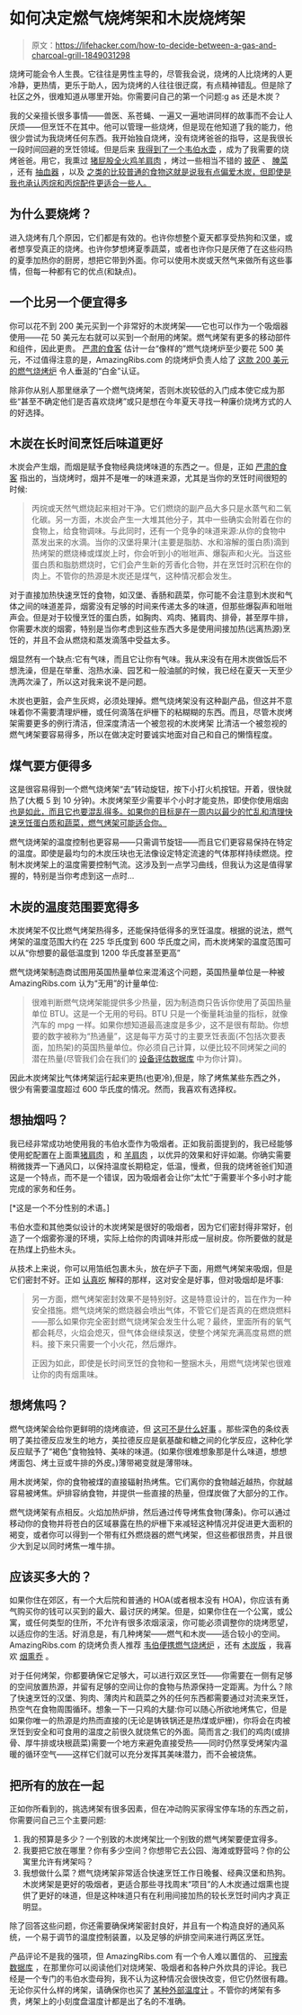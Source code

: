 # 如何决定燃气烧烤架和木炭烧烤架

> 原文：<https://lifehacker.com/how-to-decide-between-a-gas-and-charcoal-grill-1849031298>

烧烤可能会令人生畏。它往往是男性主导的，尽管我会说，烧烤的人比烧烤的人更冷静，更热情，更乐于助人，因为烧烤的人往往很迂腐，有点精神错乱。但是除了社区之外，很难知道从哪里开始。你需要问自己的第一个问题:g as 还是木炭？



我的父亲擅长很多事情——兽医、系苍蝇、一遍又一遍地讲同样的故事而不会让人厌烦——但烹饪不在其中。他可以管理一些烧烤，但是现在他知道了我的能力，他很少尝试为我烧烤任何东西。我开始独自烧烤，没有烧烤爸爸的指导，这是我很长一段时间回避的烹饪领域。但是后来 [我得到了一个韦伯水壶](https://lifehacker.com/follow-my-journey-from-good-cook-to-grill-boss-1846741793) ，成为了我需要的烧烤爸爸。用它，我熏过 [猪屁股](https://lifehacker.com/how-to-smoke-your-first-pork-shoulder-on-a-charcoal-gri-1847204124)[全火鸡](https://lifehacker.com/smoke-your-turkey-the-wrong-way-on-a-charcoal-grill-1848048358)[羊肩肉](https://lifehacker.com/smoke-an-easter-lamb-shoulder-on-a-charcoal-grill-1848747851) ，烤过一些相当不错的 [披萨](https://lifehacker.com/you-should-grill-homemade-pizzas-1847220003) 、 [腌菜](https://lifehacker.com/its-time-to-embrace-hot-pickle-summer-1847143817) ，还有 [抽血器](https://lifehacker.com/you-should-grill-more-chicken-hearts-1844233671) ，以及 [之类的比较普通的食物这就是说我有点偏爱木炭，但即使是我也承认丙烷和丙烷配件更适合一些人。](https://lifehacker.com/these-meats-will-help-you-build-your-charcoal-confidenc-1846896631)

## 为什么要烧烤？

进入烧烤有几个原因，它们都是有效的。也许你想整个夏天都享受热狗和汉堡，或者想享受真正的烧烤。也许你梦想烤夏季蔬菜，或者也许你只是厌倦了在这些闷热的夏季加热你的厨房，想把它带到外面。你可以使用木炭或天然气来做所有这些事情，但每一种都有它的优点(和缺点)。

## 一个比另一个便宜得多

你可以花不到 200 美元买到一个非常好的木炭烤架——它也可以作为一个吸烟器使用——花 50 美元左右就可以买到一个耐用的烤架。燃气烤架有更多的移动部件和组件，因此更贵。 [严肃的食客](https://www.seriouseats.com/charcoal-vs-gas-grills-the-definitive-guide) 估计一台“像样的”燃气烧烤炉至少要花 500 美元，不过值得注意的是，AmazingRibs.com 的烧烤炉负责人给了 [这款 200 美元的燃气烧烤炉](https://amazingribs.com/grill/broil-mate-165154-lp-gas-grill-review/) 令人垂涎的“白金”认证。

除非你从别人那里继承了一个燃气烧烤架，否则木炭较低的入门成本使它成为那些“甚至不确定他们是否喜欢烧烤”或只是想在今年夏天寻找一种廉价烧烤方式的人的好选择。

## 木炭在长时间烹饪后味道更好

木炭会产生烟，而烟是赋予食物经典烧烤味道的东西之一。但是，正如 [严肃的食客](https://www.seriouseats.com/charcoal-vs-gas-grills-the-definitive-guide) 指出的，当烧烤时，烟并不是唯一的味道来源，尤其是当你的烹饪时间很短的时候:

> 丙烷或天然气燃烧起来相对干净。它们燃烧的副产品大多只是水蒸气和二氧化碳。另一方面，木炭会产生一大堆其他分子，其中一些确实会附着在你的食物上，给食物调味。与此同时，还有一个竞争的味道来源:从你的食物中蒸发出来的水滴。当你的汉堡将果汁(主要是脂肪、水和溶解的蛋白质)滴到热烤架的燃烧棒或煤炭上时，你会听到小的咝咝声、爆裂声和火光。当这些蛋白质和脂肪燃烧时，它们会产生新的芳香化合物，并在烹饪时沉积在你的肉上。不管你的热源是木炭还是煤气，这种情况都会发生。

对于直接加热快速烹饪的食物，如汉堡、香肠和蔬菜，你可能不会注意到木炭和气体之间的味道差异，烟雾没有足够的时间来传递太多的味道，但那些爆裂声和咝咝声会。但是对于较慢烹饪的蛋白质，如胸肉、鸡肉、猪肩肉、排骨，甚至厚牛排，你需要木炭的烟雾，特别是当你考虑到这些东西大多是使用间接加热(远离热源)烹饪的，并且不会从燃烧和蒸发滴落中受益太多。

烟显然有一个缺点:它有气味，而且它让你有气味。我从来没有在用木炭做饭后不想洗澡，但是在举重、泡热水澡、园艺和一般油腻的时候，我已经在夏天一天至少洗两次澡了，所以这对我来说不是问题。

木炭也更脏，会产生灰烬，必须处理掉。燃气烧烤架没有这种副产品，但这并不意味着你不需要清理炉栅，或任何滴落在炉栅下的粘糊糊的东西。而且，尽管木炭烤架需要更多的例行清洁，但深度清洁一个被忽视的木炭烤架 比清洁一个被忽视的燃气烤架要容易得多，所以在做决定时要诚实地面对自己和自己的懒惰程度。

## 煤气要方便得多

这是很容易得到一个燃气烧烤架“去”转动旋钮，按下小打火机按钮。开着，很快就热了(大概 5 到 10 分钟)。木炭烤架至少需要半个小时才能变热，即使你使用烟囱[也是如此，而且它也要混乱得多。如果你的目标是在一周内以最少的忙乱和清理快速烹饪蛋白质和蔬菜，燃气烤架可能适合你。](https://lifehacker.com/how-to-keep-your-charcoal-grill-hot-as-hell-1847187322)

燃气烧烤架的温度控制也更容易——只需调节旋钮——而且它们更容易保持在特定的温度。即使是最均匀的木炭压块也无法像设定特定流速的气体那样持续燃烧。控制木炭烤架上的温度需要控制气流。这涉及到一点学习曲线，但我认为这是值得掌握的，特别是当你考虑到这一点时...

## 木炭的温度范围要宽得多

木炭烤架不仅比燃气烤架热得多，还能保持低得多的烹饪温度。根据的说法，燃气烤架的温度范围大约在 225 华氏度到 600 华氏度之间，而木炭烤架的温度范围可以从“你想要的最低温度到 1200 华氏度甚至更高”

燃气烧烤架制造商试图用英国热量单位来混淆这个问题，英国热量单位是一种被 AmazingRibs.com 认为“无用”的计量单位:

> 很难判断燃气烧烤架能提供多少热量，因为制造商只告诉你使用了英国热量单位 BTU。这是一个无用的号码。BTU 只是一个衡量耗油量的指标，就像汽车的 mpg 一样。如果你想知道最高速度是多少，这不是很有帮助。你想要的数字被称为“热通量”，这是每平方英寸的主要烹饪表面(不包括次要表面，加热架)的英国热量单位。你必须自己计算，以便比较不同烤架之间的潜在热量(尽管我们会在我们的 [设备评估数据库](https://amazingribs.com/ratings-reviews/grill-and-smoker-reviews) 中为你计算)。

因此木炭烤架比气体烤架运行起来更热(也更冷),但是，除了烤焦某些东西之外，很少有需要温度超过 600 华氏度的情况。然而，我喜欢有选择权。

## 想抽烟吗？

我已经非常成功地使用我的韦伯水壶作为吸烟者。正如我前面提到的，我已经能够使用蛇配置在上面熏[猪肩肉](https://lifehacker.com/how-to-smoke-your-first-pork-shoulder-on-a-charcoal-gri-1847204124) ，和 [羊肩肉](https://lifehacker.com/smoke-an-easter-lamb-shoulder-on-a-charcoal-grill-1848747851) ，以优异的效果和好评如潮。你确实需要稍微拨弄一下通风口，以保持温度长期稳定，低温，慢煮，但我的烧烤爸爸们知道这是一个特点，而不是一个错误，因为吸烟者会让你“太忙”于需要半个多小时才能完成的家务和任务。

[*这是一个不分性别的术语。]

韦伯水壶和其他类似设计的木炭烤架是很好的吸烟者，因为它们密封得非常好，创造了一个烟雾弥漫的环境，实际上给你的肉调味并形成一层树皮。你所要做的就是在热煤上扔些木头。

从技术上来说，你可以用箔纸包裹木头，放在炉子下面，用燃气烤架来吸烟，但是它们密封不好。正如 [认真吃](https://www.seriouseats.com/charcoal-vs-gas-grills-the-definitive-guide) 解释的那样，这对安全是好事，但对吸烟却是坏事:

> 另一方面，燃气烤架密封效果不是特别好。这是特意设计的，旨在作为一种安全措施。燃气烧烤架的燃烧器会喷出气体，不管它们是否真的在燃烧燃料——那么如果你完全密封燃气烧烤架会发生什么呢？最终，里面所有的氧气都会耗尽，火焰会熄灭，但气体会继续泵送，使整个烤架充满高度易燃的燃料。接下来只需要一个小火花，然后爆炸。
> 
> 正因为如此，即使是长时间烹饪的食物和一整捆木头，用燃气烧烤架也很难让你的肉有烟熏味。

## 想烤焦吗？

燃气烧烤架会给你更鲜明的烧烤痕迹，但 [这可不是什么好事](https://lifehacker.com/grill-marks-are-dumb-1836598757) 。那些深色的条纹表明了美拉德反应发生的地方，美拉德反应是氨基酸和糖之间的化学反应，这种化学反应赋予了“褐色”食物独特、美味的味道。(如果你很难想象那是什么味道，想想烤面包、烤土豆或牛排的外皮。)薄带褐变就是薄带味。

用木炭烤架，你的食物被煤的直接辐射热烤焦。它们离你的食物越近越热，你就越容易被烤焦。炉排容纳食物，并提供一些直接的热量，但煤炭做了大部分的工作。

燃气烧烤架有点相反。火焰加热炉排，然后通过传导烤焦食物(薄条)。你可以通过移动你的食物并将苍白的区域暴露在热的炉栅下来减轻这种情况并促进更大面积的褐变，或者你可以得到一个带有红外燃烧器的燃气烤架，但这些都很昂贵，并且很少大到足以同时烤焦一堆牛排。

## 应该买多大的？

如果你住在郊区，有一个大后院和普通的 HOA(或者根本没有 HOA)，你应该有勇气购买你的钱可以买到的最大、最讨厌的烤架。但是，如果你住在一个公寓，或公寓，或任何类型的住所，不允许有很多浓烟滚滚，你可能必须调整你的烧烤愿望，以适应你的生活。好消息是，有几种烤架——燃气和木炭——适合较小的空间。AmazingRibs.com 的烧烤负责人推荐 [韦伯便携燃气烧烤炉](https://amazingribs.com/grill-tailgater/weber-go-anywhere-portable-gas-grill-review/) ，还有 [木炭版](https://amazingribs.com/grill-tailgater/weber-go-anywhere-portable-charcoal-grill-review/) ，我喜欢 [烟熏乔](https://amzn.to/3MuYIZd) 。

对于任何烤架，你都要确保它足够大，可以进行双区烹饪——你需要在一侧有足够的空间放置热源，并留有足够的空间让你的食物与热源保持一定距离。为什么？除了快速烹饪的汉堡、狗肉、薄肉片和蔬菜之外的任何东西都需要通过对流来烹饪，热空气在食物周围循环。想象一下一只鸡的大腿:你可以随心所欲地烤焦它，但是如果你唯一的热源是灼热而直接的(无论是铸铁锅还是热煤或炉栅)，你将会在肉被烹饪到安全和可食用的温度之前很久就烧焦它的外面。简而言之:我们的鸡肉(或排骨、厚牛排或块根蔬菜)需要一个地方来避免直接受热——同时仍然享受烤架内温暖的循环空气——这样它们就可以充分发挥其美味潜力，而不会被烧焦。

## 把所有的放在一起

正如你所看到的，挑选烤架有很多因素，但在冲动购买家得宝停车场的东西之前，你需要问自己三个主要问题:

1.  我的预算是多少？一个别致的木炭烤架比一个别致的燃气烤架要便宜得多。
2.  我要把它放在哪里？你有多少空间？你想带它去公园、海滩或野营吗？你的公寓里允许有烤架吗？
3.  我想做什么菜？燃气烧烤架非常适合快速烹饪工作日晚餐、经典汉堡和热狗。木炭烤架是更好的吸烟者，更适合那些寻找周末“项目”的人木炭通过烟熏也提供了更好的味道，但是这种味道只有在利用间接加热的较长烹饪时间内才真正明显。

除了回答这些问题，你还需要确保烤架密封良好，并且有一个构造良好的通风系统，一个易于调节的温度控制装置，以及足够的炉排空间来进行两区烹饪。

产品评论不是我的强项，但 AmazingRibs.com 有一个令人难以置信的、 [可搜索数据库](https://amazingribs.com/grill-and-smoker-search/) ，在那里你可以阅读他们对烧烤架、吸烟者和各种户外炊具的评论。我已经是一个专门的韦伯水壶母狗，我不认为这种情况会很快改变，但它仍然很有趣。无论你买什么样的烤架，请确保你也买了 [某种外部温度计](https://lifehacker.com/how-to-keep-your-charcoal-grill-hot-as-hell-1847187322) 。不管你的烤架有多贵，烤架上的小刻度盘温度计都是出了名的不准确。